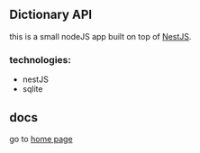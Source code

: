 ## Dictionary API
this is a small nodeJS app built on top of [NestJS](https://nestjs.com/).

### technologies:
- nestJS
- sqlite

## docs
go to [home page](https://hello.com)
